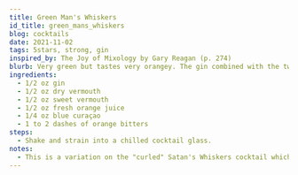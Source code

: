 ```yaml
---
title: Green Man's Whiskers
id_title: green_mans_whiskers
blog: cocktails
date: 2021-11-02
tags: 5stars, strong, gin
inspired_by: The Joy of Mixology by Gary Reagan (p. 274)
blurb: Very green but tastes very orangey. The gin combined with the two types of vermouth and the orange juice and liqueur gives this cocktail a unique flavor that's hard to describe.
ingredients:
  - 1/2 oz gin
  - 1/2 oz dry vermouth
  - 1/2 oz sweet vermouth
  - 1/2 oz fresh orange juice
  - 1/4 oz blue curaçao
  - 1 to 2 dashes of orange bitters
steps:
  - Shake and strain into a chilled cocktail glass.
notes:
  - This is a variation on the "curled" Satan's Whiskers cocktail which replaces the orange curaçao with blue curaçao because that's what I had at the time.
---
```

